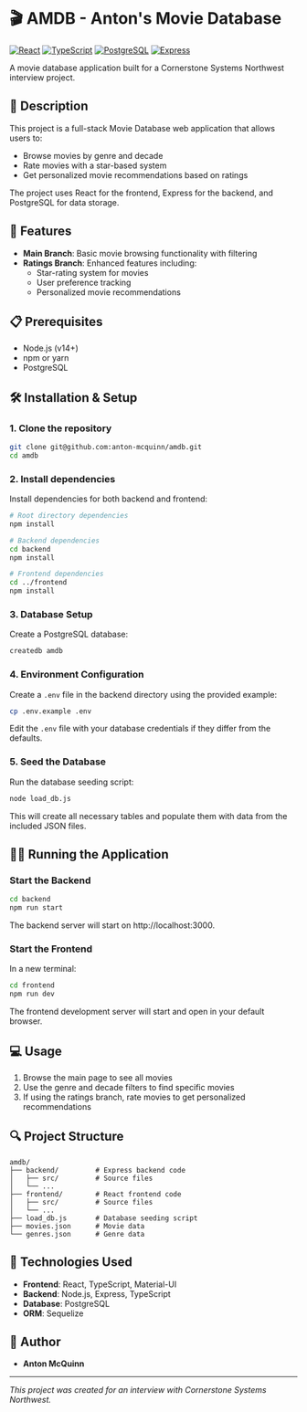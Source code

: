 # 🎬 AMDB - Anton's Movie Database

[![React](https://img.shields.io/badge/React-20232A?style=for-the-badge&logo=react&logoColor=61DAFB)](https://reactjs.org/)
[![TypeScript](https://img.shields.io/badge/TypeScript-007ACC?style=for-the-badge&logo=typescript&logoColor=white)](https://www.typescriptlang.org/)
[![PostgreSQL](https://img.shields.io/badge/PostgreSQL-316192?style=for-the-badge&logo=postgresql&logoColor=white)](https://www.postgresql.org/)
[![Express](https://img.shields.io/badge/Express-000000?style=for-the-badge&logo=express&logoColor=white)](https://expressjs.com/)

A movie database application built for a Cornerstone Systems Northwest interview project.

## 📝 Description

This project is a full-stack Movie Database web application that allows users to:

- Browse movies by genre and decade
- Rate movies with a star-based system
- Get personalized movie recommendations based on ratings

The project uses React for the frontend, Express for the backend, and PostgreSQL for data storage.

## 🚀 Features

- **Main Branch**: Basic movie browsing functionality with filtering
- **Ratings Branch**: Enhanced features including:
  - Star-rating system for movies
  - User preference tracking
  - Personalized movie recommendations

## 📋 Prerequisites

- Node.js (v14+)
- npm or yarn
- PostgreSQL

## 🛠️ Installation & Setup

### 1. Clone the repository

```bash
git clone git@github.com:anton-mcquinn/amdb.git
cd amdb
```

### 2. Install dependencies

Install dependencies for both backend and frontend:

```bash
# Root directory dependencies
npm install

# Backend dependencies
cd backend
npm install

# Frontend dependencies
cd ../frontend
npm install
```

### 3. Database Setup

Create a PostgreSQL database:

```bash
createdb amdb
```

### 4. Environment Configuration

Create a `.env` file in the backend directory using the provided example:

```bash
cp .env.example .env
```

Edit the `.env` file with your database credentials if they differ from the defaults.

### 5. Seed the Database

Run the database seeding script:

```bash
node load_db.js
```

This will create all necessary tables and populate them with data from the included JSON files.

## 🏃‍♂️ Running the Application

### Start the Backend

```bash
cd backend
npm run start
```

The backend server will start on http://localhost:3000.

### Start the Frontend

In a new terminal:

```bash
cd frontend
npm run dev
```

The frontend development server will start and open in your default browser.

## 💻 Usage

1. Browse the main page to see all movies
2. Use the genre and decade filters to find specific movies
3. If using the ratings branch, rate movies to get personalized recommendations

## 🔍 Project Structure

```
amdb/
├── backend/         # Express backend code
│   ├── src/         # Source files
│   └── ...
├── frontend/        # React frontend code
│   ├── src/         # Source files
│   └── ...
├── load_db.js       # Database seeding script
├── movies.json      # Movie data
└── genres.json      # Genre data
```

## 🧪 Technologies Used

- **Frontend**: React, TypeScript, Material-UI
- **Backend**: Node.js, Express, TypeScript
- **Database**: PostgreSQL
- **ORM**: Sequelize

## 👤 Author

- **Anton McQuinn**

---

*This project was created for an interview with Cornerstone Systems Northwest.*
